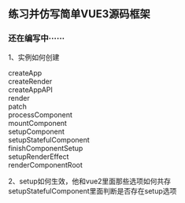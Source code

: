 ## 练习并仿写简单VUE3源码框架

### 还在编写中······  

1、实例如何创建  
  
createApp  
createRender  
createAppAPI  
render  
patch  
processComponent  
mountComponent  
setupComponent  
setupStatefulComponent  
finishComponentSetup  
setupRenderEffect  
renderComponentRoot  
  
2、setup如何生效，他和vue2里面那些选项如何共存  
setupStatefulComponent里面判断是否存在setup选项  